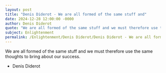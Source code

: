 ```yaml
---
layout: post
title: "Denis Diderot - We are all formed of the same stuff and"
date: 2024-12-28 12:00:00 -0000
author: Denis Diderot
quote: "We are all formed of the same stuff and we must therefore use the same thoughts to bring about our success."
subject: Enlightenment
permalink: /Enlightenment/Denis Diderot/Denis Diderot - We are all formed of the same stuff and
---
```


We are all formed of the same stuff and we must therefore use the same thoughts to bring about our success.

- Denis Diderot
